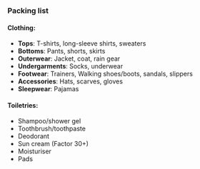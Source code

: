 ### Packing list

#### Clothing: 
 
- **Tops**: T-shirts, long-sleeve shirts, sweaters
- **Bottoms**: Pants, shorts, skirts
- **Outerwear**: Jacket, coat, rain gear
- **Undergarments**: Socks, underwear
- **Footwear**: Trainers, Walking shoes/boots, sandals, slippers
- **Accessories**: Hats, scarves, gloves
- **Sleepwear**: Pajamas

#### Toiletries:

- Shampoo/shower gel
- Toothbrush/toothpaste
- Deodorant
- Sun cream (Factor 30+)
- Moisturiser
- Pads
